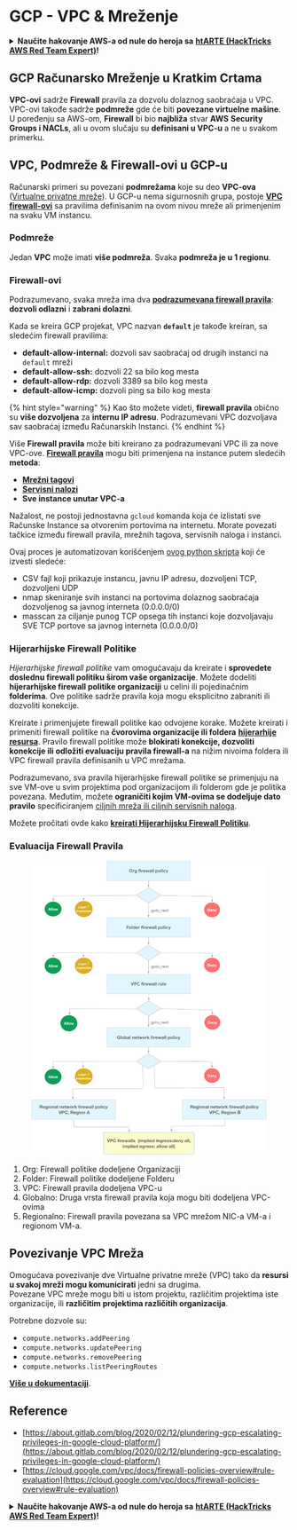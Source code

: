 # GCP - VPC & Mreženje

<details>

<summary><strong>Naučite hakovanje AWS-a od nule do heroja sa</strong> <a href="https://training.hacktricks.xyz/courses/arte"><strong>htARTE (HackTricks AWS Red Team Expert)</strong></a><strong>!</strong></summary>

Drugi načini podrške HackTricks-u:

* Ako želite da vidite **vašu kompaniju reklamiranu na HackTricks-u** ili **preuzmete HackTricks u PDF formatu** proverite [**PLANOVE ZA PRIJAVU**](https://github.com/sponsors/carlospolop)!
* Nabavite [**zvanični PEASS & HackTricks swag**](https://peass.creator-spring.com)
* Otkrijte [**The PEASS Family**](https://opensea.io/collection/the-peass-family), našu kolekciju ekskluzivnih [**NFT-ova**](https://opensea.io/collection/the-peass-family)
* **Pridružite se** 💬 [**Discord grupi**](https://discord.gg/hRep4RUj7f) ili [**telegram grupi**](https://t.me/peass) ili nas **pratite** na **Twitteru** 🐦 [**@hacktricks\_live**](https://twitter.com/hacktricks\_live)**.**
* **Podelite svoje hakovanje trikove slanjem PR-ova na** [**HackTricks**](https://github.com/carlospolop/hacktricks) i [**HackTricks Cloud**](https://github.com/carlospolop/hacktricks-cloud) github repozitorijume.

</details>

## **GCP Računarsko Mreženje u Kratkim Crtama**

**VPC-ovi** sadrže **Firewall** pravila za dozvolu dolaznog saobraćaja u VPC. VPC-ovi takođe sadrže **podmreže** gde će biti **povezane virtuelne mašine**.\
U poređenju sa AWS-om, **Firewall** bi bio **najbliža** stvar **AWS** **Security Groups i NACLs**, ali u ovom slučaju su **definisani u VPC-u** a ne u svakom primerku.

## **VPC, Podmreže & Firewall-ovi u GCP-u**

Računarski primeri su povezani **podmrežama** koje su deo **VPC-ova** ([Virtualne privatne mreže](https://cloud.google.com/vpc/docs/vpc)). U GCP-u nema sigurnosnih grupa, postoje [**VPC firewall-ovi**](https://cloud.google.com/vpc/docs/firewalls) sa pravilima definisanim na ovom nivou mreže ali primenjenim na svaku VM instancu.

### Podmreže

Jedan **VPC** može imati **više podmreža**. Svaka **podmreža je u 1 regionu**.

### Firewall-ovi

Podrazumevano, svaka mreža ima dva [**podrazumevana firewall pravila**](https://cloud.google.com/vpc/docs/firewalls#default\_firewall\_rules): **dozvoli odlazni** i **zabrani dolazni**.

Kada se kreira GCP projekat, VPC nazvan **`default`** je takođe kreiran, sa sledećim firewall pravilima:

* **default-allow-internal:** dozvoli sav saobraćaj od drugih instanci na `default` mreži
* **default-allow-ssh:** dozvoli 22 sa bilo kog mesta
* **default-allow-rdp:** dozvoli 3389 sa bilo kog mesta
* **default-allow-icmp:** dozvoli ping sa bilo kog mesta

{% hint style="warning" %}
Kao što možete videti, **firewall pravila** obično su **više dozvoljena** za **internu IP adresu**. Podrazumevani VPC dozvoljava sav saobraćaj između Računarskih Instanci.
{% endhint %}

Više **Firewall pravila** može biti kreirano za podrazumevani VPC ili za nove VPC-ove. [**Firewall pravila**](https://cloud.google.com/vpc/docs/firewalls) mogu biti primenjena na instance putem sledećih **metoda**:

* [**Mrežni tagovi**](https://cloud.google.com/vpc/docs/add-remove-network-tags)
* [**Servisni nalozi**](https://cloud.google.com/vpc/docs/firewalls#serviceaccounts)
* **Sve instance unutar VPC-a**

Nažalost, ne postoji jednostavna `gcloud` komanda koja će izlistati sve Računske Instance sa otvorenim portovima na internetu. Morate povezati tačkice između firewall pravila, mrežnih tagova, servisnih naloga i instanci.

Ovaj proces je automatizovan korišćenjem [ovog python skripta](https://gitlab.com/gitlab-com/gl-security/gl-redteam/gcp\_firewall\_enum) koji će izvesti sledeće:

* CSV fajl koji prikazuje instancu, javnu IP adresu, dozvoljeni TCP, dozvoljeni UDP
* nmap skeniranje svih instanci na portovima dolaznog saobraćaja dozvoljenog sa javnog interneta (0.0.0.0/0)
* masscan za ciljanje punog TCP opsega tih instanci koje dozvoljavaju SVE TCP portove sa javnog interneta (0.0.0.0/0)

### Hijerarhijske Firewall Politike <a href="#hierarchical-firewall-policies" id="hierarchical-firewall-policies"></a>

_Hijerarhijske firewall politike_ vam omogućavaju da kreirate i **sprovedete doslednu firewall politiku širom vaše organizacije**. Možete dodeliti **hijerarhijske firewall politike organizaciji** u celini ili pojedinačnim **folderima**. Ove politike sadrže pravila koja mogu eksplicitno zabraniti ili dozvoliti konekcije.

Kreirate i primenjujete firewall politike kao odvojene korake. Možete kreirati i primeniti firewall politike na **čvorovima organizacije ili foldera** [**hijerarhije resursa**](https://cloud.google.com/resource-manager/docs/cloud-platform-resource-hierarchy). Pravilo firewall politike može **blokirati konekcije, dozvoliti konekcije ili odložiti evaluaciju pravila firewall-a** na nižim nivoima foldera ili VPC firewall pravila definisanih u VPC mrežama.

Podrazumevano, sva pravila hijerarhijske firewall politike se primenjuju na sve VM-ove u svim projektima pod organizacijom ili folderom gde je politika povezana. Međutim, možete **ograničiti kojim VM-ovima se dodeljuje dato pravilo** specificiranjem [ciljnih mreža ili ciljnih servisnih naloga](https://cloud.google.com/vpc/docs/firewall-policies#targets).

Možete pročitati ovde kako [**kreirati Hijerarhijsku Firewall Politiku**](https://cloud.google.com/vpc/docs/using-firewall-policies#gcloud).

### Evaluacija Firewall Pravila

<figure><img src="../../../../.gitbook/assets/image (2).png" alt=""><figcaption></figcaption></figure>

1. Org: Firewall politike dodeljene Organizaciji
2. Folder: Firewall politike dodeljene Folderu
3. VPC: Firewall pravila dodeljena VPC-u
4. Globalno: Druga vrsta firewall pravila koja mogu biti dodeljena VPC-ovima
5. Regionalno: Firewall pravila povezana sa VPC mrežom NIC-a VM-a i regionom VM-a.

## Povezivanje VPC Mreža

Omogućava povezivanje dve Virtualne privatne mreže (VPC) tako da **resursi u svakoj mreži mogu komunicirati** jedni sa drugima.\
Povezane VPC mreže mogu biti u istom projektu, različitim projektima iste organizacije, ili **različitim projektima različitih organizacija**.

Potrebne dozvole su:

* `compute.networks.addPeering`
* `compute.networks.updatePeering`
* `compute.networks.removePeering`
* `compute.networks.listPeeringRoutes`

[**Više u dokumentaciji**](https://cloud.google.com/vpc/docs/vpc-peering).

## Reference

* [https://about.gitlab.com/blog/2020/02/12/plundering-gcp-escalating-privileges-in-google-cloud-platform/](https://about.gitlab.com/blog/2020/02/12/plundering-gcp-escalating-privileges-in-google-cloud-platform/)
* [https://cloud.google.com/vpc/docs/firewall-policies-overview#rule-evaluation](https://cloud.google.com/vpc/docs/firewall-policies-overview#rule-evaluation)

<details>

<summary><strong>Naučite hakovanje AWS-a od nule do heroja sa</strong> <a href="https://training.hacktricks.xyz/courses/arte"><strong>htARTE (HackTricks AWS Red Team Expert)</strong></a><strong>!</strong></summary>

Drugi načini podrške HackTricks-u:

* Ako želite da vidite **vašu kompaniju reklamiranu na HackTricks-u** ili **preuzmete HackTricks u PDF formatu** proverite [**PLANOVE ZA PRIJAVU**](https://github.com/sponsors/carlospolop)!
* Nabavite [**zvanični PEASS & HackTricks swag**](https://peass.creator-spring.com)
* Otkrijte [**The PEASS Family**](https://opensea.io/collection/the-peass-family), našu kolekciju ekskluzivnih [**NFT-ova**](https://opensea.io/collection/the-peass-family)
* **Pridružite se** 💬 [**Discord grupi**](https://discord.gg/hRep4RUj7f) ili [**telegram grupi**](https://t.me/peass) ili nas **pratite** na **Twitteru** 🐦 [**@hacktricks\_live**](https://twitter.com/hacktricks\_live)**.**
* **Podelite svoje hakovanje trikove slanjem PR-ova na** [**HackTricks**](https://github.com/carlospolop/hacktricks) i [**HackTricks Cloud**](https://github.com/carlospolop/hacktricks-cloud) github repozitorijume.

</details>
